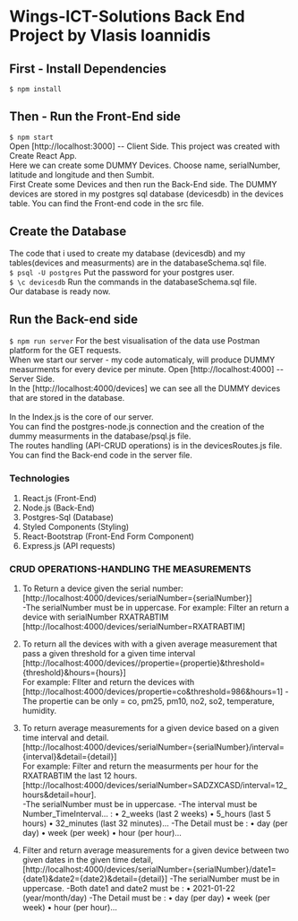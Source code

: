 # Wings-ICT-Solutions Back End Project by Vlasis Ioannidis

## First - Install Dependencies 
`$ npm install`

## Then - Run the Front-End side
`$ npm start` <br />
Open [http://localhost:3000] -- Client Side. This project was created with Create React App.<br />
Here we can create some DUMMY Devices. Choose name, serialNumber, latitude and longitude and then Sumbit. <br />
First Create some Devices and then run the Back-End side.
The DUMMY devices are stored in my postgres sql database (devicesdb) in the devices table.
You can find the Front-end code in the src file.

## Create the Database
The code that i used to create my database (devicesdb) and my tables(devices and measurments) are in the databaseSchema.sql file.<br />
`$ psql -U postgres` 
Put the password for your postgres user.<br />
`$ \c devicesdb`
Run the commands in the databaseSchema.sql file.<br />
Our database is ready now. <br />

## Run the Back-end side 
`$ npm run server` 
For the best visualisation of the data use Postman platform for the GET requests. <br />
When we start our server - my code automaticaly, will produce DUMMY measurments for every device per minute.
Open [http://localhost:4000] -- Server Side. <br />
In the [http://localhost:4000/devices] we can see all the DUMMY devices that are stored in the database. <br />
<br />
In the Index.js is the core of our server.<br />
You can find the postgres-node.js connection and the creation of the dummy measurments in the database/psql.js file.<br />
The routes handling (API-CRUD operations) is in the devicesRoutes.js file.<br />
You can find the Back-end code in the server file.

### Technologies
1. React.js (Front-End)
2. Node.js (Back-End)
3. Postgres-Sql (Database)
4. Styled Components (Styling)
5. React-Bootstrap (Front-End Form Component)
6. Express.js (API requests)

### CRUD OPERATIONS-HANDLING THE MEASUREMENTS

1. To Return a device given the serial number: [http://localhost:4000/devices/serialNumber={serialNumber}]  <br /> 
-The serialNumber must be in uppercase.
For example: Filter an return a device with serialNumber RXATRABTIM <br />
[http://localhost:4000/devices/serialNumber=RXATRABTIM] <br />

2. To return all the devices with with a given average measurement that pass a given threshold for a given time interval <br />
[http://localhost:4000/devices//propertie={propertie}&threshold={threshold}&hours={hours}] <br />
For example: FIlter and return the devices with  <br />
[http://localhost:4000/devices/propertie=co&threshold=986&hours=1]
-The propertie can be only = co, pm25, pm10, no2, so2, temperature, humidity. <br />

3. To return average measurements for a given device based on a given time interval and detail. <br />
[http://localhost:4000/devices/serialNumber={serialNumber}/interval={interval}&detail={detail}] <br />
For example: Filter and return the measurments per hour for the RXATRABTIM the last 12 hours. <br />
[http://localhost:4000/devices/serialNumber=SADZXCASD/interval=12_hours&detail=hour]. <br />
-The serialNumber must be in uppercase.
-The interval must be Number_TimeInterval... :
• 2_weeks (last 2 weeks)
• 5_hours (last 5 hours)
• 32_minutes (last 32 minutes)...
-The Detail must be :
• day (per day)
• week (per week)
• hour (per hour)...

4. Filter and return average measurements for a given device between two given dates in the given time detail, 
[http://localhost:4000/devices/serialNumber={serialNumber}/date1={date1}&date2={date2}&detail={detail}]
-The serialNumber must be in uppercase.
-Both date1 and date2 must be :
• 2021-01-22 (year/month/day)
-The Detail must be :
• day (per day)
• week (per week)
• hour (per hour)...
